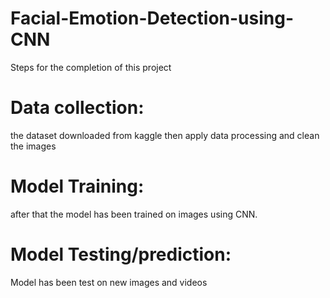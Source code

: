 # Facial-Emotion-Detection-using-CNN
Steps for the completion of this project
# Data collection:
the dataset downloaded from kaggle then apply data processing and clean the images 
# Model Training:
after that the model has been trained on images using CNN.
# Model Testing/prediction:
Model has been test on new images and videos
